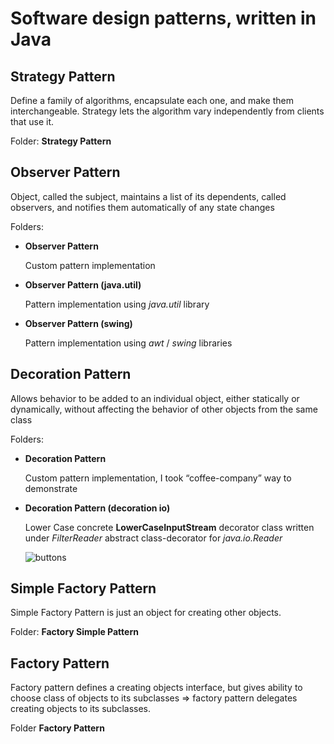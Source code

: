 # Software design patterns, written in Java

## Strategy Pattern

Define a family of algorithms, encapsulate each one, and make them interchangeable. Strategy lets the algorithm vary independently from clients that use it.

Folder: __Strategy Pattern__ 

## Observer Pattern

Object, called the subject, maintains a list of its dependents, called observers, and notifies them automatically of any state changes

Folders:
	
- __Observer Pattern__
	
	Custom pattern implementation

- __Observer Pattern (java.util)__ 

	Pattern implementation using _java.util_ library

- __Observer Pattern (swing)__ 

	Pattern implementation using _awt_ / _swing_ libraries

## Decoration Pattern

Allows behavior to be added to an individual object, either statically or dynamically, without affecting the behavior of other objects from the same class

Folders:

- __Decoration Pattern__ 
	
	Custom pattern implementation, I took “coffee-company” way to demonstrate
	
- __Decoration Pattern (decoration io)__

	Lower Case concrete __LowerCaseInputStream__ decorator class written under _FilterReader_ abstract class-decorator for _java.io.Reader_
	
	![buttons](https://raw.github.com/masterrr/Software-Patterns/master/assets/dp.png)
	
## Simple Factory Pattern

Simple Factory Pattern is just an object for creating other objects.

Folder: __Factory Simple Pattern__ 

## Factory Pattern

Factory pattern defines a creating objects interface, but gives ability to choose class of objects to its subclasses => factory pattern delegates creating objects to its subclasses.

Folder __Factory Pattern__

